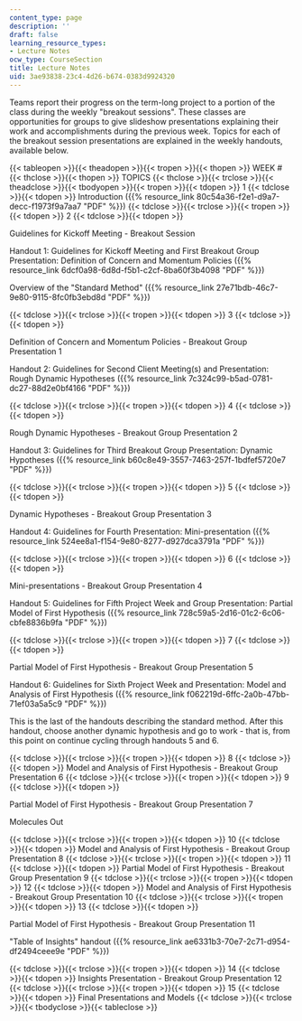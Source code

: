 ```yaml
---
content_type: page
description: ''
draft: false
learning_resource_types:
- Lecture Notes
ocw_type: CourseSection
title: Lecture Notes
uid: 3ae93838-23c4-4d26-b674-0383d9924320
---
```

Teams report their progress on the term-long project to a portion of the class during the weekly "breakout sessions". These classes are opportunities for groups to give slideshow presentations explaining their work and accomplishments during the previous week. Topics for each of the breakout session presentations are explained in the weekly handouts, available below.

{{< tableopen >}}{{< theadopen >}}{{< tropen >}}{{< thopen >}}
WEEK #
{{< thclose >}}{{< thopen >}}
TOPICS
{{< thclose >}}{{< trclose >}}{{< theadclose >}}{{< tbodyopen >}}{{< tropen >}}{{< tdopen >}}
1
{{< tdclose >}}{{< tdopen >}}
Introduction ({{% resource_link 80c54a36-f2e1-d9a7-decc-f1973f9a7aa7 "PDF" %}})
{{< tdclose >}}{{< trclose >}}{{< tropen >}}{{< tdopen >}}
2
{{< tdclose >}}{{< tdopen >}}

Guidelines for Kickoff Meeting - Breakout Session

Handout 1: Guidelines for Kickoff Meeting and First Breakout Group Presentation: Definition of Concern and Momentum Policies ({{% resource_link 6dcf0a98-6d8d-f5b1-c2cf-8ba60f3b4098 "PDF" %}})

Overview of the "Standard Method" ({{% resource_link 27e71bdb-46c7-9e80-9115-8fc0fb3ebd8d "PDF" %}})

{{< tdclose >}}{{< trclose >}}{{< tropen >}}{{< tdopen >}}
3
{{< tdclose >}}{{< tdopen >}}

Definition of Concern and Momentum Policies - Breakout Group Presentation 1

Handout 2: Guidelines for Second Client Meeting(s) and Presentation: Rough Dynamic Hypotheses ({{% resource_link 7c324c99-b5ad-0781-dc27-88d2e0bf4166 "PDF" %}})

{{< tdclose >}}{{< trclose >}}{{< tropen >}}{{< tdopen >}}
4
{{< tdclose >}}{{< tdopen >}}

Rough Dynamic Hypotheses - Breakout Group Presentation 2

Handout 3: Guidelines for Third Breakout Group Presentation: Dynamic Hypotheses ({{% resource_link b60c8e49-3557-7463-257f-1bdfef5720e7 "PDF" %}})

{{< tdclose >}}{{< trclose >}}{{< tropen >}}{{< tdopen >}}
5
{{< tdclose >}}{{< tdopen >}}

Dynamic Hypotheses - Breakout Group Presentation 3

Handout 4: Guidelines for Fourth Presentation: Mini-presentation ({{% resource_link 524ee8a1-f154-9e80-8277-d927dca3791a "PDF" %}})

{{< tdclose >}}{{< trclose >}}{{< tropen >}}{{< tdopen >}}
6
{{< tdclose >}}{{< tdopen >}}

Mini-presentations - Breakout Group Presentation 4

Handout 5: Guidelines for Fifth Project Week and Group Presentation: Partial Model of First Hypothesis ({{% resource_link 728c59a5-2d16-01c2-6c06-cbfe8836b9fa "PDF" %}})

{{< tdclose >}}{{< trclose >}}{{< tropen >}}{{< tdopen >}}
7
{{< tdclose >}}{{< tdopen >}}

Partial Model of First Hypothesis - Breakout Group Presentation 5

Handout 6: Guidelines for Sixth Project Week and Presentation: Model and Analysis of First Hypothesis ({{% resource_link f062219d-6ffc-2a0b-47bb-71ef03a5a5c9 "PDF" %}})

This is the last of the handouts describing the standard method. After this handout, choose another dynamic hypothesis and go to work - that is, from this point on continue cycling through handouts 5 and 6.

{{< tdclose >}}{{< trclose >}}{{< tropen >}}{{< tdopen >}}
8
{{< tdclose >}}{{< tdopen >}}
Model and Analysis of First Hypothesis - Breakout Group Presentation 6
{{< tdclose >}}{{< trclose >}}{{< tropen >}}{{< tdopen >}}
9
{{< tdclose >}}{{< tdopen >}}

Partial Model of First Hypothesis - Breakout Group Presentation 7

Molecules Out

{{< tdclose >}}{{< trclose >}}{{< tropen >}}{{< tdopen >}}
10
{{< tdclose >}}{{< tdopen >}}
Model and Analysis of First Hypothesis - Breakout Group Presentation 8
{{< tdclose >}}{{< trclose >}}{{< tropen >}}{{< tdopen >}}
11
{{< tdclose >}}{{< tdopen >}}
Partial Model of First Hypothesis - Breakout Group Presentation 9
{{< tdclose >}}{{< trclose >}}{{< tropen >}}{{< tdopen >}}
12
{{< tdclose >}}{{< tdopen >}}
Model and Analysis of First Hypothesis - Breakout Group Presentation 10
{{< tdclose >}}{{< trclose >}}{{< tropen >}}{{< tdopen >}}
13
{{< tdclose >}}{{< tdopen >}}

Partial Model of First Hypothesis - Breakout Group Presentation 11

"Table of Insights" handout ({{% resource_link ae6331b3-70e7-2c71-d954-df2494ceee9e "PDF" %}})

{{< tdclose >}}{{< trclose >}}{{< tropen >}}{{< tdopen >}}
14
{{< tdclose >}}{{< tdopen >}}
Insights Presentation - Breakout Group Presentation 12
{{< tdclose >}}{{< trclose >}}{{< tropen >}}{{< tdopen >}}
15
{{< tdclose >}}{{< tdopen >}}
Final Presentations and Models
{{< tdclose >}}{{< trclose >}}{{< tbodyclose >}}{{< tableclose >}}